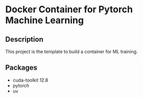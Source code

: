 # Docker Container for Pytorch Machine Learning

## Description

This project is the template to build a container for ML training.

## Packages

- cuda-toolkit 12.8
- pytorch
- uv
